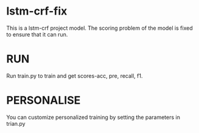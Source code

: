 # lstm-crf-fix
This is a lstm-crf project model. The scoring problem of the model is fixed to ensure that it can run. 


# RUN
Run train.py to train and get scores-acc, pre, recall, f1.
# PERSONALISE
You can customize personalized training by setting the parameters in trian.py 
